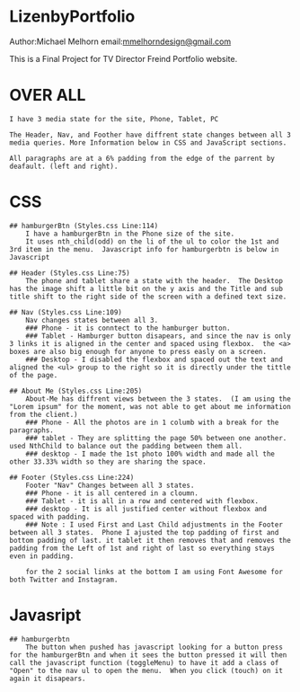 # LizenbyPortfolio

Author:Michael Melhorn
email:mmelhorndesign@gmail.com

This is a Final Project for TV Director Freind Portfolio website.  

# OVER ALL
    I have 3 media state for the site, Phone, Tablet, PC
    
    The Header, Nav, and Foother have diffrent state changes between all 3 media queries. More Information below in CSS and JavaScript sections.

    All paragraphs are at a 6% padding from the edge of the parrent by deafault. (left and right).

# CSS

    ## hamburgerBtn (Styles.css Line:114)
        I have a hamburgerBtn in the Phone size of the site.
        It uses nth_child(odd) on the li of the ul to color the 1st and 3rd item in the menu.  Javascript info for hamburgerbtn is below in Javascript
        
    ## Header (Styles.css Line:75)
        The phone and tablet share a state with the header.  The Desktop has the image shift a little bit on the y axis and the Title and sub title shift to the right side of the screen with a defined text size.

    ## Nav (Styles.css Line:109)
        Nav changes states between all 3.  
        ### Phone - it is conntect to the hamburger button.  
        ### Tablet - Hamburger button disapears, and since the nav is only 3 links it is aligned in the center and spaced using flexbox.  the <a> boxes are also big enough for anyone to press easly on a screen.  
        ### Desktop - I disabled the flexbox and spaced out the text and aligned the <ul> group to the right so it is directly under the tittle of the page.  

    ## About Me (Styles.css Line:205)
        About-Me has diffrent views between the 3 states.  (I am using the "Lorem ipsum" for the moment, was not able to get about me information from the client.)
        ### Phone - All the photos are in 1 columb with a break for the paragraphs.  
        ### tablet - They are splitting the page 50% between one another.  used NthChild to balance out the padding between them all.
        ### desktop - I made the 1st photo 100% width and made all the other 33.33% width so they are sharing the space.  

    ## Footer (Styles.css Line:224)
        Footer "Nav" Changes between all 3 states.  
        ### Phone - it is all centered in a cloumn.
        ### Tablet - it is all in a row and centered with flexbox.
        ### desktop - It is all justified center without flexbox and spaced with padding.  
        ### Note : I used First and Last Child adjustments in the Footer between all 3 states.  Phone I ajusted the top padding of first and bottom padding of last. it tablet it then removes that and removes the padding from the Left of 1st and right of last so everything stays even in padding.   
        
        for the 2 social links at the bottom I am using Font Awesome for both Twitter and Instagram.

# Javasript

    ## hamburgerbtn
        The button when pushed has javascript looking for a button press for the hamburgerBtn and when it sees the button pressed it will then call the javascript function (toggleMenu) to have it add a class of "Open" to the nav ul to open the menu.  When you click (touch) on it again it disapears.
